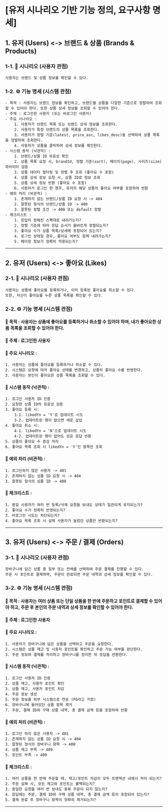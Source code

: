 # [유저 시나리오 기반 기능 정의, 요구사항 명세]

## 1. 유저 (Users) <-> 브랜드 & 상품 (Brands & Products)

### 1-1. 👤 시나리오 (사용자 관점)
```
사용자는 브랜드 및 상품 정보를 확인할 수 있다.
```

### 1-2. ⚙️ 기능 명세 (시스템 관점)
```
- 목적 : 사용자는 브랜드 정보를 확인하고, 브랜드별 상품을 다양한 기준으로 정렬하여 조회할 수 있어야 한다. 또한 상품 상세 정보를 조회할 수 있어야 한다.
- 주체 : 로그인한 사용자 (또는 비로그인 사용자)
- 주요 시나리오 :
    1. 사용자가 브랜드 목록 또는 브랜드 상세 정보를 조회한다.
    2. 사용자가 특정 브랜드의 상품 목록을 조회한다.
    3. 사용자가 정렬 기준(latest, price_asc, likes_desc)을 선택하여 상품 목록을 정렬하여 조회한다.
    4. 사용자가 상품을 클릭하여 상세 정보를 확인한다.
- 시스템 동작 (낙관적) :
    1. 브랜드/상품 ID 유효성 확인
    2. 상품 목록 요청 시, brandId, 정렬 기준(sort), 페이지(page), 사이즈(size) 파라미터 검증
    3. 상품 데이터 필터링 및 정렬 후 조회 (좋아요 수 포함)
    4. 상품 상세 정보 요청 시, 상품 ID로 정보 조회
    5. 상품 상세 정보 반환 (좋아요 수 포함)
    6. 사용자가 로그인 한 경우, 유저의 해당 상품의 좋아요 여부를 포함하여 반환
- 예외 처리 (비관적) :
    1. 존재하지 않는 브랜드/상품 ID 요청 시 -> 404
    2. 잘못된 형식의 브랜드/상품 ID -> 400
    3. 잘못된 정렬 조건 -> 400 또는 default 정렬
- 체크리스트 :
    1. 응답이 정해진 스펙대로 내려가는지?
    2. 정렬 기준에 따라 응답 순서가 올바르게 정렬되는지?
    3. 좋아요 수가 상품 목록/상세에 포함되어 있는지?
    4. 로그인 상태일 경우, 좋아요 여부도 함께 내려가는지?
    5. 페이징 정보가 정확히 적용되는지?
```

---

## 2. 유저 (Users) <-> 좋아요 (Likes)
### 2-1. 👤 시나리오 (사용자 관점)
```
사용자는 상품에 좋아요를 등록하거나, 이미 등록된 좋아요를 취소할 수 있다.
또한, 자신이 좋아요를 누른 상품 목록을 확인할 수 있다.
```

### 2-2. ⚙️ 기능 명세 (시스템 관점)

#### 🔺 목적 : 사용자는 상품에 좋아요를 등록하거나 취소할 수 있어야 하며, 내가 좋아요한 상품 목록을 조회할 수 있어야 한다.
#### 🔺 주체 : 로그인한 사용자
#### 🔺 주요 시나리오 :
    1. 사용자는 상품에 좋아요를 등록하거나 취소할 수 있다.
    2. 시스템은 요청에 따라 좋아요 상태를 변경하고, 상품의 좋아요 수를 반영한다.
    3. 사용자는 본인이 좋아요한 상품 목록을 조회할 수 있다.
#### 🔺 시스템 동작 (낙관적) :
    1. 로그인 사용자 ID 인증
    2. 요청한 상품 ID의 유효성 검증
    3. 좋아요 등록 시:
        3-1. likedYn = 'Y'로 업데이트 시도
        3-2. 업데이트된 행이 없으면 새로 삽입
    4. 좋아요 취소 시:
        4-1. likedYn = 'N'으로 업데이트 시도
        4-2. 업데이트된 행이 없어도 성공 응답 반환
    5. 상품의 좋아요 수 증감 처리
    6. 좋아요 목록 조회 시 likedYn = 'Y'인 항목만 조회
#### 🔺 예외 처리 (비관적) :
    1. 로그인하지 않은 사용자 -> 401
    2. 존재하지 않는 상품 ID 요청 시 -> 404
    3. 잘못된 형식의 상품 ID -> 400
#### 🔺 체크리스트 :
    1. 동일 사용자가 여러 번 등록/삭제 요청을 보내도 상태가 일관되게 유지되는가?
    2. 좋아요 수가 정확히 반영되는지?
    3. 비로그인 시도는 차단되는지?
    4. 좋아요 목록 조회 시 실제 사용자가 눌렀던 상품만 반환되는지?

---

## 3. 유저 (Users) <-> 주문 / 결제 (Orders)

### 3-1. 👤 시나리오 (사용자 관점)
```
장바구니에 담긴 상품 중 일부 또는 전체를 선택하여 주문 결제를 진행할 수 있다.
주문 시 포인트로 결제하며, 주문이 완료되면 주문 내역과 상세 정보를 확인할 수 있다.
```

### 3-2. ⚙️ 기능 명세 (시스템 관점)

#### 🔺 목적 : 사용자는 여러 상품 또는 단일 상품을 한 번에 주문하고 포인트로 결제할 수 있어야 하고, 주문 후 본인의 주문 내역과 상세 정보를 확인할 수 있어야 한다.
#### 🔺 주체 : 로그인한 사용자
#### 🔺 주요 시나리오 :
    1. 사용자가 장바구니에 담은 상품을 선택하고 주문을 요청한다.
    2. 시스템은 상품 재고 및 사용자 포인트를 확인하고 주문 가능 여부를 판단한다.
    3. 주문 정보와 결제를 처리하고 장바구니를 정리한 뒤 응답을 반환한다.
#### 🔺 시스템 동작 (낙관적) :
    1. 로그인 사용자 ID 인증
    2. 상품 재고, 사용자 포인트 확인
    3. 상품 재고, 사용자 포인트 차감
    4. 주문 정보 생성
    5. 주문 정보를 외부 시스템으로 전송 (PG라고 가정)
    6. 장바구니에 들어있던 상품 항목 제거
    7. 주문, 결제 ID와 구매 상품 내역, 총 결제 금액 등을 포함하여 반환
#### 🔺 예외 처리 (비관적) :
    1. 로그인 하지 않은 사용자 -> 401
    2. 존재하지 않는 상품 ID 요청 시 -> 404
    3. 잘못된 형식의 장바구니 항목 -> 400
    4. 상품 재고 부족 -> 409
    5. 포인트 부족 -> 409
#### 🔺 체크리스트 :
    1. 여러 상품을 한 번에 주문할 때, 재고/포인트 차감이 모두 트랜잭션 내에서 처리 되는지?
    2. 주문 실패 시, 모든 재고와 포인트는 롤백되는지?
    3. 동일한 요청을 여러 번 보내도 중복 주문이 되지 않는지?
    4. 응답에는 주문, 결제 ID와 구매 상품 내역, 총 결제 금액 등이 포함되어 있는지?
    5. 결제 완료 후 장바구니 항목이 정확히 제거되는지?

---
